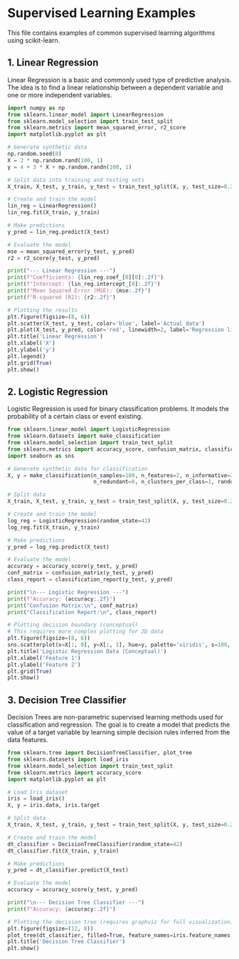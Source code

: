 # Supervised Learning Examples

This file contains examples of common supervised learning algorithms using scikit-learn.

## 1. Linear Regression

Linear Regression is a basic and commonly used type of predictive analysis. The idea is to find a linear relationship between a dependent variable and one or more independent variables.

```python
import numpy as np
from sklearn.linear_model import LinearRegression
from sklearn.model_selection import train_test_split
from sklearn.metrics import mean_squared_error, r2_score
import matplotlib.pyplot as plt

# Generate synthetic data
np.random.seed(0)
X = 2 * np.random.rand(100, 1)
y = 4 + 3 * X + np.random.randn(100, 1)

# Split data into training and testing sets
X_train, X_test, y_train, y_test = train_test_split(X, y, test_size=0.2, random_state=42)

# Create and train the model
lin_reg = LinearRegression()
lin_reg.fit(X_train, y_train)

# Make predictions
y_pred = lin_reg.predict(X_test)

# Evaluate the model
mse = mean_squared_error(y_test, y_pred)
r2 = r2_score(y_test, y_pred)

print("--- Linear Regression ---")
print(f"Coefficients: {lin_reg.coef_[0][0]:.2f}")
print(f"Intercept: {lin_reg.intercept_[0]:.2f}")
print(f"Mean Squared Error (MSE): {mse:.2f}")
print(f"R-squared (R2): {r2:.2f}")

# Plotting the results
plt.figure(figsize=(8, 6))
plt.scatter(X_test, y_test, color='blue', label='Actual data')
plt.plot(X_test, y_pred, color='red', linewidth=2, label='Regression line')
plt.title('Linear Regression')
plt.xlabel('X')
plt.ylabel('y')
plt.legend()
plt.grid(True)
plt.show()
```

## 2. Logistic Regression

Logistic Regression is used for binary classification problems. It models the probability of a certain class or event existing.

```python
from sklearn.linear_model import LogisticRegression
from sklearn.datasets import make_classification
from sklearn.model_selection import train_test_split
from sklearn.metrics import accuracy_score, confusion_matrix, classification_report
import seaborn as sns

# Generate synthetic data for classification
X, y = make_classification(n_samples=100, n_features=2, n_informative=2,
                           n_redundant=0, n_clusters_per_class=1, random_state=42)

# Split data
X_train, X_test, y_train, y_test = train_test_split(X, y, test_size=0.2, random_state=42)

# Create and train the model
log_reg = LogisticRegression(random_state=42)
log_reg.fit(X_train, y_train)

# Make predictions
y_pred = log_reg.predict(X_test)

# Evaluate the model
accuracy = accuracy_score(y_test, y_pred)
conf_matrix = confusion_matrix(y_test, y_pred)
class_report = classification_report(y_test, y_pred)

print("\n--- Logistic Regression ---")
print(f"Accuracy: {accuracy:.2f}")
print("Confusion Matrix:\n", conf_matrix)
print("Classification Report:\n", class_report)

# Plotting decision boundary (conceptual)
# This requires more complex plotting for 2D data
plt.figure(figsize=(8, 6))
sns.scatterplot(x=X[:, 0], y=X[:, 1], hue=y, palette='viridis', s=100, alpha=0.7)
plt.title('Logistic Regression Data (Conceptual)')
plt.xlabel('Feature 1')
plt.ylabel('Feature 2')
plt.grid(True)
plt.show()
```

## 3. Decision Tree Classifier

Decision Trees are non-parametric supervised learning methods used for classification and regression. The goal is to create a model that predicts the value of a target variable by learning simple decision rules inferred from the data features.

```python
from sklearn.tree import DecisionTreeClassifier, plot_tree
from sklearn.datasets import load_iris
from sklearn.model_selection import train_test_split
from sklearn.metrics import accuracy_score
import matplotlib.pyplot as plt

# Load Iris dataset
iris = load_iris()
X, y = iris.data, iris.target

# Split data
X_train, X_test, y_train, y_test = train_test_split(X, y, test_size=0.2, random_state=42)

# Create and train the model
dt_classifier = DecisionTreeClassifier(random_state=42)
dt_classifier.fit(X_train, y_train)

# Make predictions
y_pred = dt_classifier.predict(X_test)

# Evaluate the model
accuracy = accuracy_score(y_test, y_pred)

print("\n--- Decision Tree Classifier ---")
print(f"Accuracy: {accuracy:.2f}")

# Plotting the decision tree (requires graphviz for full visualization)
plt.figure(figsize=(12, 8))
plot_tree(dt_classifier, filled=True, feature_names=iris.feature_names, class_names=iris.target_names, rounded=True)
plt.title('Decision Tree Classifier')
plt.show()
```